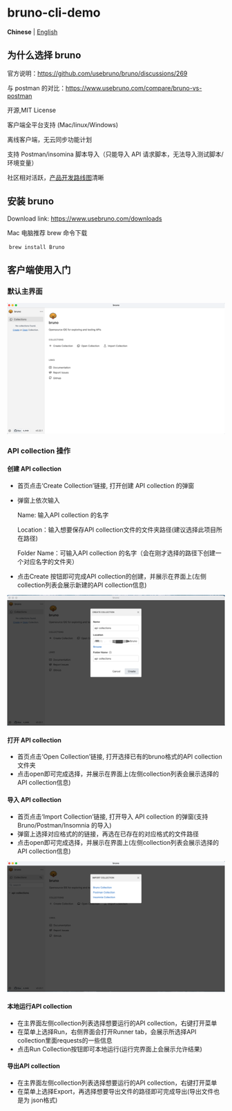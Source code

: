 
# bruno-cli-demo

**Chinese** | [English](/README_EN.md)

## 为什么选择 bruno

官方说明：https://github.com/usebruno/bruno/discussions/269

与 postman 的对比：https://www.usebruno.com/compare/bruno-vs-postman

开源,MIT License

客户端全平台支持 (Mac/linux/Windows)

离线客户端，无云同步功能计划

支持 Postman/insomina 脚本导入（只能导入 API 请求脚本，无法导入测试脚本/环境变量）

社区相对活跃，[产品开发路线图](https://github.com/usebruno/bruno/discussions/384)清晰


## 安装 bruno

Download link: <https://www.usebruno.com/downloads>

Mac 电脑推荐 brew 命令下载

​    `brew install Bruno`

## 客户端使用入门

### 默认主界面

![homepage](/readme_pictures/homepage.png)

### API collection 操作

#### 创建 API collection

- 首页点击‘Create Collection’链接, 打开创建 API collection 的弹窗

- 弹窗上依次输入

  Name: 输入API collection 的名字

  

  Location：输入想要保存API collection文件的文件夹路径(建议选择此项目所在路径)

  

  Folder Name：可输入API collection 的名字（会在刚才选择的路径下创建一个对应名字的文件夹）

  

- 点击Create 按钮即可完成API collection的创建，并展示在界面上(左侧collection列表会展示新建的API collection信息)

![create-collection](/readme_pictures/create-collection.png)

#### 打开 API collection

- 首页点击‘Open Collection’链接, 打开选择已有的bruno格式的API collection文件夹
- 点击open即可完成选择，并展示在界面上(左侧collection列表会展示选择的API collection信息)

#### 导入 API collection

- 首页点击‘Import Collection’链接, 打开导入 API collection 的弹窗(支持Bruno/Postman/Insomnia 的导入)
- 弹窗上选择对应格式的的链接，再选在已存在的对应格式的文件路径
- 点击open即可完成选择，并展示在界面上(左侧collection列表会展示选择的API collection信息)

![import-collection](/readme_pictures/import-collection.png)

#### 本地运行API collection

- 在主界面左侧collection列表选择想要运行的API collection，右键打开菜单
- 在菜单上选择Run，右侧界面会打开Runner tab，会展示所选择API collection里面requests的一些信息
- 点击Run Collection按钮即可本地运行(运行完界面上会展示允许结果)

#### 导出API collection

- 在主界面左侧collection列表选择想要运行的API collection，右键打开菜单
- 在菜单上选择Export，再选择想要导出文件的路径即可完成导出(导出文件也是为 json格式)
